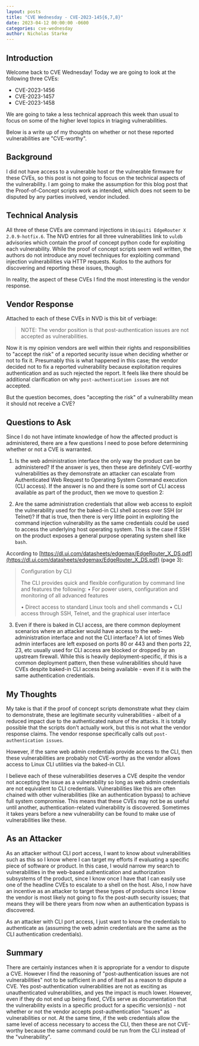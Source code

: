 ```yaml
---
layout: posts
title: "CVE Wednesday - CVE-2023-145{6,7,8}"
date: 2023-04-12 00:00:00 -0600
categories: cve-wednesday
author: Nicholas Starke
---
```


## Introduction

Welcome back to CVE Wednesday! Today we are going to look at the following three CVEs:

* CVE-2023-1456
* CVE-2023-1457
* CVE-2023-1458

We are going to take a less technical approach this week than usual to focus on some of the higher level topics in triaging vulnerabilities.

Below is a write up of my thoughts on whether or not these reported vulnerabilities are "CVE-worthy".

## Background

I did not have access to a vulnerable host or the vulnerable firmware for these CVEs, so this post is not going to focus on the technical aspects of the vulnerability. I am going to make the assumption for this blog post that the Proof-of-Concept scripts work as intended, which does not seem to be disputed by any parties involved, vendor included.

## Technical Analysis

All three of these CVEs are command injections in  `Ubiquiti EdgeRouter X 2.0.9-hotfix.6`.  The NVD entries for all three vulnerabilities link to `vuldb` advisories which contain the proof of concept python code for exploiting each vulnerability.  While the proof of concept scripts seem well written, the authors do not introduce any novel techniques for exploiting command injection vulnerabilities via HTTP requests. Kudos to the authors for discovering and reporting these issues, though.  

In reality, the aspect of these CVEs I find the most interesting is the vendor response.  

## Vendor Response

Attached to each of these CVEs in NVD is this bit of verbiage:

>NOTE: The vendor position is that post-authentication issues are not accepted as vulnerabilities.

Now it is my opinion vendors are well within their rights and responsibilities to "accept the risk"
of a reported security issue when deciding whether or not to fix it. Presumably this is what happened in this case; the vendor decided not to fix a reported vulnerability because exploitation requires authentication and as such rejected the report. It feels like there should be additional clarification on why `post-authentication issues` are not accepted.

But the question becomes, does "accepting the risk" of a vulnerability mean it should not receive a CVE?

## Questions to Ask

Since I do not have intimate knowledge of how the affected product is administered, there are a few questions I need to pose before determining whether or not a CVE is warranted.

1) Is the web administration interface the only way the product can be administered? If the answer is yes, then these are definitely CVE-worthy vulnerabilities as they demonstrate an attacker can escalate from Authenticated Web Request to Operating System Command execution (CLI access).  If the answer is no and there is some sort of CLI access available as part of the product, then we move to question 2:

2) Are the same administration credentials that allow web access to exploit the vulnerability used for the baked-in CLI shell access over SSH (or Telnet)? If that is true, then there is very little point in exploiting the command injection vulnerability as the same credentials could be used to access the underlying host operating system.  This is the case if SSH on the product exposes a general purpose operating system shell like `bash`. 

According to [https://dl.ui.com/datasheets/edgemax/EdgeRouter_X_DS.pdf](https://dl.ui.com/datasheets/edgemax/EdgeRouter_X_DS.pdf) (page 3):

>Configuration by CLI
>
>The CLI provides quick and flexible
>configuration by command line and
>features the following: • For power users, configuration and
>monitoring of all advanced features
>
>• Direct access to standard Linux tools
>and shell commands
>• CLI access through SSH, Telnet, and
>the graphical user interface

3) Even if there is baked in CLI access, are there common deployment scenarios where an attacker would have access to the web-administration interface and not the CLI interface? A lot of times Web admin interfaces are left exposed on ports 80 or 443 and then ports 22, 23, etc usually used for CLI access are blocked or dropped by an upstream firewall.  While this is heavily deployment-specific, if this is a common deployment pattern, then these vulnerabilities should have CVEs despite baked-in CLI access being available - even if it is with the same authentication credentials.

## My Thoughts

My take is that if the proof of concept scripts demonstrate what they claim to demonstrate, these are legitimate security vulnerabilities - albeit of a reduced impact due to the authenticated nature of the attacks. It is totally possible that the scripts don't actually work, but this is not what the vendor response claims.  The vendor response specifically calls out `post-authentication issues`. 

However, if the same web admin credentials provide access to the CLI, then these vulnerabilities are probably not CVE-worthy as the vendor allows access to Linux CLI utilities via the baked-in CLI.

I believe each of these vulnerabilities deserves a CVE despite the vendor not accepting the issue as a vulnerability so long as web admin credentials are not equivalent to CLI credentials. Vulnerabilities like this are often chained with other vulnerabilities (like an authentication bypass) to achieve full system compromise.  This means that these CVEs may not be as useful until another, authentication-related vulnerability is discovered.  Sometimes it takes years before a new vulnerability can be found to make use of vulnerabilities like these.

## As an Attacker

As an attacker without CLI port access, I want to know about vulnerabilities such as this so I know where I can target my efforts if evaluating a specific piece of software or product.  In this case, I would narrow my search to vulnerabilities in the web-based authentication and authorization subsystems of the product, since I know once I have that I can easily use one of the headline CVEs to escalate to a shell on the host. Also, I now have an incentive as an attacker to target these types of products since I know the vendor is most likely not going to fix the post-auth security issues; that means they will be there years from now when an authentication bypass is discovered. 

As an attacker with CLI port access, I just want to know the credentials to authenticate as (assuming the web admin credentials are the same as the CLI authentication credentials). 

## Summary

There are certainly instances when it is appropriate for a vendor to dispute a CVE.  However I find the reasoning of "post-authentication issues are not vulnerabilities" not to be sufficient in and of itself as a reason to dispute a CVE.  Yes post-authentication vulnerabilities are not as exciting as unauthenticated vulnerabilities, and yes the impact is much lower. However, even if they do not end up being fixed, CVEs serve as documentation that the vulnerability exists in a specific product for a specific version(s) - not whether or not the vendor accepts post-authentication "issues" as vulnerabilities or not. At the same time, if the web credentials allow the same level of access necessary to access the CLI, then these are not CVE-worthy because the same command could be run from the CLI instead of the "vulnerability".  